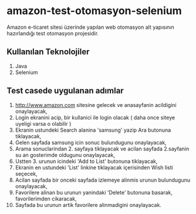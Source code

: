 # amazon-test-otomasyon-selenium

Amazon e-ticaret sitesi üzerinde yapılan web otomasyon alt yapısının hazırlandığı test otomasyon projesidir.

## Kullanılan Teknolojiler
1. Java
2. Selenium

## Test casede uygulanan adımlar
1. http://www.amazon.com sitesine gelecek ve anasayfanin acildigini onaylayacak,
2. Login ekranini acip, bir kullanici ile login olacak ( daha once siteye uyeligi varsa o olabilir )
3. Ekranin ustundeki Search alanina 'samsung' yazip Ara butonuna tiklayacak,
4. Gelen sayfada samsung icin sonuc bulundugunu onaylayacak,
5. Arama sonuclarindan 2. sayfaya tiklayacak ve acilan sayfada 2.sayfanin su an gosterimde oldugunu onaylayacak,
6. Ustten 3. urunun icindeki 'Add to List' butonuna tiklayacak,
7. Ekranin en ustundeki 'List' linkine tiklayacak içerisinden Wish listi seçecek,
8. Acilan sayfada bir onceki sayfada izlemeye alinmis urunun bulundugunu onaylayacak,
9. Favorilere alinan bu urunun yanindaki 'Delete' butonuna basarak, favorilerimden cikaracak,
10. Sayfada bu urunun artik favorilere alinmadigini onaylayacak.
